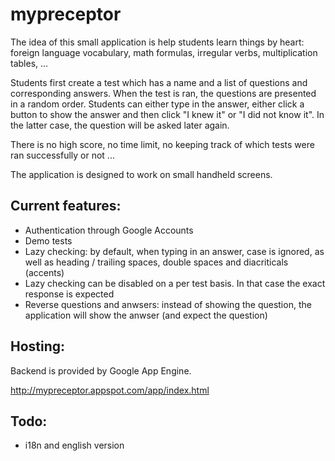mypreceptor
===========

The idea of this small application is help students learn things by heart: foreign language vocabulary, math formulas, irregular verbs, multiplication tables, ...

Students first create a test which has a name and a list of questions and corresponding answers. When the test is ran, the questions are presented in a random order. Students can either type in the answer, either click a button to show the answer and then click "I knew it" or "I did not know it". In the latter case, the question will be asked later again.

There is no high score, no time limit, no keeping track of which tests were ran successfully or not ...

The application is designed to work on small handheld screens.

Current features: 
-----------------
* Authentication through Google Accounts
* Demo tests
* Lazy checking: by default, when typing in an answer, case is ignored, as well as heading / trailing spaces, double spaces and diacriticals (accents)
* Lazy checking can be disabled on a per test basis. In that case the exact response is expected
* Reverse questions and anwsers: instead of showing the question, the application will show the anwser (and expect the question)

Hosting:
--------
Backend is provided by Google App Engine.

http://mypreceptor.appspot.com/app/index.html

Todo:
-----
* i18n and english version

